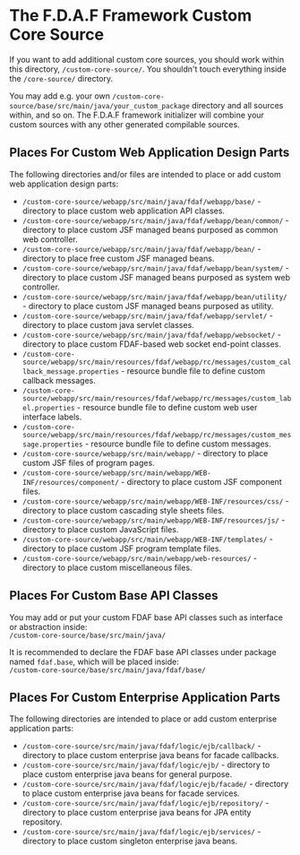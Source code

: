 The F.D.A.F Framework Custom Core Source
========================================

If you want to add additional custom core sources, you should work within this
directory, `/custom-core-source/`. You shouldn't touch everything inside the
`/core-source/` directory.

You may add e.g. your own `/custom-core-source/base/src/main/java/your_custom_package`
directory and all sources within, and so on. The F.D.A.F framework initializer
will combine your custom sources with any other generated compilable sources.

Places For Custom Web Application Design Parts
----------------------------------------------

The following directories and/or files are intended to place or add custom web application design parts:

- `/custom-core-source/webapp/src/main/java/fdaf/webapp/base/` - directory to place custom web application API classes.
- `/custom-core-source/webapp/src/main/java/fdaf/webapp/bean/common/` - directory to place custom JSF managed beans purposed as common web controller.
- `/custom-core-source/webapp/src/main/java/fdaf/webapp/bean/` - directory to place free custom JSF managed beans.
- `/custom-core-source/webapp/src/main/java/fdaf/webapp/bean/system/` - directory to place custom JSF managed beans purposed as system web controller.
- `/custom-core-source/webapp/src/main/java/fdaf/webapp/bean/utility/` - directory to place custom JSF managed beans purposed as utility.
- `/custom-core-source/webapp/src/main/java/fdaf/webapp/servlet/` - directory to place custom java servlet classes.
- `/custom-core-source/webapp/src/main/java/fdaf/webapp/websocket/` - directory to place custom FDAF-based web socket end-point classes.
- `/custom-core-source/webapp/src/main/resources/fdaf/webapp/rc/messages/custom_callback_message.properties` - resource bundle file to define custom callback messages.
- `/custom-core-source/webapp/src/main/resources/fdaf/webapp/rc/messages/custom_label.properties` - resource bundle file to define custom web user interface labels.
- `/custom-core-source/webapp/src/main/resources/fdaf/webapp/rc/messages/custom_message.properties` - resource bundle file to define custom messages.
- `/custom-core-source/webapp/src/main/webapp/` - directory to place custom JSF files of program pages.
- `/custom-core-source/webapp/src/main/webapp/WEB-INF/resources/component/` - directory to place custom JSF component files.
- `/custom-core-source/webapp/src/main/webapp/WEB-INF/resources/css/` - directory to place custom cascading style sheets files.
- `/custom-core-source/webapp/src/main/webapp/WEB-INF/resources/js/` - directory to place custom JavaScript files.
- `/custom-core-source/webapp/src/main/webapp/WEB-INF/templates/` - directory to place custom JSF program template files.
- `/custom-core-source/webapp/src/main/webapp/web-resources/` - directory to place custom miscellaneous files.

Places For Custom Base API Classes 
----------------------------------

You may add or put your custom FDAF base API classes such as interface or
abstraction inside:  
`/custom-core-source/base/src/main/java/`

It is recommended to declare the FDAF base API classes under package named
`fdaf.base`, which will be placed inside:  
`/custom-core-source/base/src/main/java/fdaf/base/`

Places For Custom Enterprise Application Parts
----------------------------------------------

The following directories are intended to place or add custom enterprise application parts:

- `/custom-core-source/src/main/java/fdaf/logic/ejb/callback/` - directory to place custom enterprise java beans for facade callbacks.
- `/custom-core-source/src/main/java/fdaf/logic/ejb/` - directory to place custom enterprise java beans for general purpose.
- `/custom-core-source/src/main/java/fdaf/logic/ejb/facade/` - directory to place custom enterprise java beans for facade services.
- `/custom-core-source/src/main/java/fdaf/logic/ejb/repository/` - directory to place custom enterprise java beans for JPA entity repository.
- `/custom-core-source/src/main/java/fdaf/logic/ejb/services/` - directory to place custom singleton enterprise java beans.

